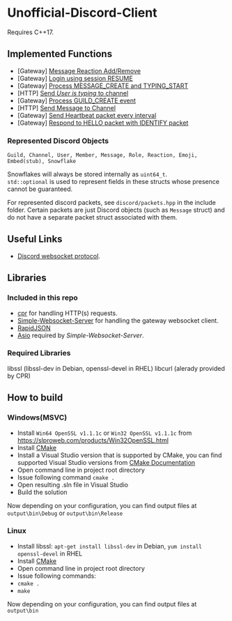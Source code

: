 # Unofficial-Discord-Client

Requires C++17.

## Implemented Functions
 - [Gateway] [Message Reaction Add/Remove](https://github.com/SnakePin/Unofficial-Discord-Client/commit/0a528740359b94ac68689d3b4b978f4260f20612)
 - [Gateway] [Login using session RESUME](https://github.com/SnakePin/Unofficial-Discord-Client/commit/3e6e06cbd25608ea5c2540edc28fc0954829fe41)
 - [Gateway] [Process MESSAGE_CREATE and TYPING_START](https://github.com/SnakePin/Unofficial-Discord-Client/commit/a37d07280df549555da0b3512fe6b662e9eebbaf)
 - [HTTP] [Send *User is typing* to channel](https://github.com/SnakePin/Unofficial-Discord-Client/commit/44872641bbeb11790ff3b26ea584ae84929d4706)
 - [Gateway] [Process GUILD_CREATE event](https://github.com/SnakePin/Unofficial-Discord-Client/commit/d2142fa6104b5c158598b7c5edfa4ae7c5586e0d)
 - [HTTP] [Send Message to Channel](https://github.com/SnakePin/Unofficial-Discord-Client/commit/90453b33c1c9882da563ddf021c2f7e464fd7a00)
 - [Gateway] [Send Heartbeat packet every interval](https://github.com/SnakePin/Unofficial-Discord-Client/commit/4e3d27acf65a3e608330b77901c091cfb47a3033)
 - [Gateway] [Respond to HELLO packet with IDENTIFY packet](https://github.com/SnakePin/Unofficial-Discord-Client/commit/de1a98e68269697dacb2c368bd8da9f445755036)

### Represented Discord Objects
`Guild, Channel, User, Member, Message, Role, Reaction, Emoji, Embed(stub), Snowflake`

Snowflakes will always be stored internally as `uint64_t`.  
`std::optional` is used to represent fields in these structs whose presence cannot be guaranteed.

For represented discord packets, see `discord/packets.hpp` in the include folder. Certain packets are just Discord objects (such as `Message` struct) and do not have a separate packet struct associated with them.


## Useful Links
 - [Discord websocket protocol](https://discordapp.com/developers/docs/topics/gateway).

## Libraries

### Included in this repo
 - [cpr](https://github.com/whoshuu/cpr) for handling HTTP(s) requests.
 - [Simple-Websocket-Server](https://gitlab.com/eidheim/Simple-WebSocket-Server) for handling the gateway websocket client.
 - [RapidJSON](https://github.com/Tencent/rapidjson/)
 - [Asio](https://think-async.com/Asio/) required by *Simple-Websocket-Server*.

### Required Libraries
libssl (libssl-dev in Debian, openssl-devel in RHEL)
libcurl (alerady provided by CPR)


## How to build

### Windows(MSVC)
 - Install `Win64 OpenSSL v1.1.1c` or `Win32 OpenSSL v1.1.1c` from https://slproweb.com/products/Win32OpenSSL.html
 - Install [CMake](https://cmake.org/)
 - Install a Visual Studio version that is supported by CMake, you can find supported Visual Studio versions from [CMake Documentation](https://cmake.org/cmake/help/latest/manual/cmake-generators.7.html#visual-studio-generators)
 - Open command line in project root directory
 - Issue following command `cmake .`
 - Open resulting .sln file in Visual Studio
 - Build the solution

Now depending on your configuration, you can find output files at `output\bin\Debug` or `output\bin\Release`
 
### Linux
 - Install libssl: `apt-get install libssl-dev` in Debian, `yum install openssl-devel` in RHEL
 - Install [CMake](https://cmake.org/)
 - Open command line in project root directory
 - Issue following commands:
 - `cmake .`
 - `make`

Now depending on your configuration, you can find output files at `output\bin`